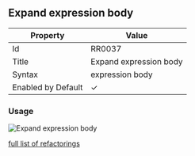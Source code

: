 ## Expand expression body

| Property           | Value                  |
| ------------------ | ---------------------- |
| Id                 | RR0037                 |
| Title              | Expand expression body |
| Syntax             | expression body        |
| Enabled by Default | &#x2713;               |

### Usage

![Expand expression body](../../images/refactorings/ExpandExpressionBody.png)

[full list of refactorings](Refactorings.md)